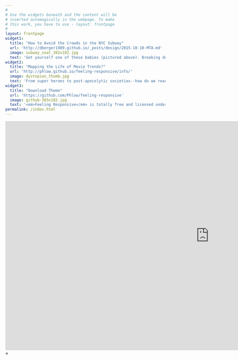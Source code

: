 ```yaml
---
#
# Use the widgets beneath and the content will be
# inserted automagically in the webpage. To make
# this work, you have to use › layout: frontpage
#
layout: frontpage
widget1:
  title: "How to Avoid the Crowds in the NYC Subway"
  url: 'http://dberger1989.github.io/_posts/design/2015-10-10-MTA.md'
  image: subway_seat_302x182.jpg
  text: 'Get yourself one of these babies (pictured above). Breaking down which stations and which times see the most traffic in the MTA Subway system.'
widget2:
  title: "Mapping the Life of Movie Trends?"
  url: 'http://phlow.github.io/feeling-responsive/info/'
  image: dystopian_thumb.jpg
  text: 'From super heroes to post-apocolytic societies--how do we react to movie trends?'
widget3:
  title: "Download Theme"
  url: 'https://github.com/Phlow/feeling-responsive'
  image: github-303x182.jpg
  text: '<em>Feeling Responsive</em> is totally free and licensed under the MIT License. Make it your own and do with it what you want. Grab your copy or clone it at GitHub and start your website with it. Then tell me via Twitter <a href="http://twitter.com/phlow">@phlow</a>.'
permalink: /index.html
---
```


<div id="videoModal" class="reveal-modal large" data-reveal="">
  <div class="flex-video widescreen vimeo" style="display: block;">
    <iframe width="1280" height="720" src="https://www.youtube.com/embed/3b5zCFSmVvU" frameborder="0" allowfullscreen></iframe>
  </div>
  <a class="close-reveal-modal">&#215;</a>
</div>
